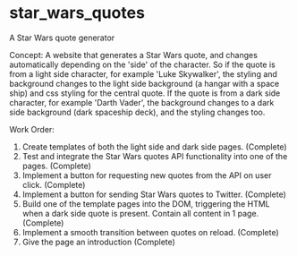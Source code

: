 # star_wars_quotes
A Star Wars quote generator

Concept:
A website that generates a Star Wars quote, and changes automatically depending on the 'side' of the character. So if the quote is from a light side character, for example 'Luke Skywalker', the styling and background changes to  the light side background (a hangar with a space ship) and css styling for the central quote. If the quote is from a dark side character, for example 'Darth Vader', the background changes to a dark side background (dark spaceship deck), and the styling changes too.

Work Order:
1. Create templates of both the light side and dark side pages. (Complete)
2. Test and integrate the Star Wars quotes API functionality into one of the pages. (Complete)
3. Implement a button for requesting new quotes from the API on user click. (Complete)
4. Implement a button for sending Star Wars quotes to Twitter. (Complete)
5. Build one of the template pages into the DOM, triggering the HTML when a dark side quote is present. Contain all content in 1 page. (Complete)
6. Implement a smooth transition between quotes on reload. (Complete)
7. Give the page an introduction (Complete)
